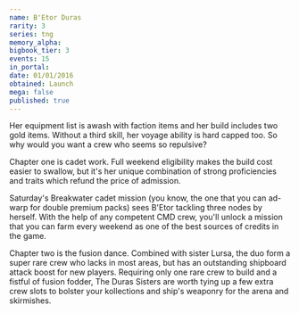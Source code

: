 ```yaml
---
name: B'Etor Duras
rarity: 3
series: tng
memory_alpha:
bigbook_tier: 3
events: 15
in_portal:
date: 01/01/2016
obtained: Launch
mega: false
published: true
---
```


Her equipment list is awash with faction items and her build includes two gold items. Without a third skill, her voyage ability is hard capped too. So why would you want a crew who seems so repulsive?

Chapter one is cadet work. Full weekend eligibility makes the build cost easier to swallow, but it's her unique combination of strong proficiencies and traits which refund the price of admission. 

Saturday's Breakwater cadet mission (you know, the one that you can ad-warp for double premium packs) sees B'Etor tackling three nodes by herself. With the help of any competent CMD crew, you'll unlock a mission that you can farm every weekend as one of the best sources of credits in the game.

Chapter two is the fusion dance. Combined with sister Lursa, the duo form a super rare crew who lacks in most areas, but has an outstanding shipboard attack boost for new players. Requiring only one rare crew to build and a fistful of fusion fodder, The Duras Sisters are worth tying up a few extra crew slots to bolster your kollections and ship's weaponry for the arena and skirmishes.
